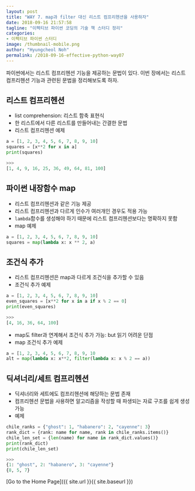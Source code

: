 ```yaml
---
layout: post
title: "WAY 7. map과 filter 대신 리스트 컴프리헨션을 사용하자"
date: 2018-09-16 21:57:58
tagline: "이펙티브 파이썬 코딩의 기술 책 스터디 정리"
categories:
- 이펙티브 파이썬 스터디
image: /thumbnail-mobile.png
author: "Hyungcheol Noh"
permalink: /2018-09-16-effective-python-way07
---
```


파이썬에서는 리스트 컴프리헨션 기능을 제공하는 문법이 있다. 이번 장에서는 리스트 컴프리헨션 기능과 관련된 문법을 정리해보도록 하자.

## 리스트 컴프리헨션
- list comprehension: 리스트 함축 표현식
- 한 리스트에서 다른 리스트를 만들어내는 간결한 문법
- 리스트 컴프리헨션 예제

```python
a = [1, 2, 3, 4, 5, 6, 7, 8, 9, 10]
squares = [x**2 for x in a]
print(squares)

>>>
[1, 4, 9, 16, 25, 36, 49, 64, 81, 100]
```

## 파이썬 내장함수 map
- 리스트 컴프리헨션과 같은 기능 제공
- 리스트 컴프리헨션과 다르게 인수가 여러개인 경우도 적용 가능
- `lambda`함수를 생성해야 하기 때문에 리스트 컴프리헨션보다는 명확하지 못함
- map 예제

```python
a = [1, 2, 3, 4, 5, 6, 7, 8, 9, 10]
squares = map(lambda x: x ** 2, a)
```

## 조건식 추가
- 리스트 컴프리헨션은 map과 다르게 조건식을 추가할 수 있음
- 조건식 추가 예제

```python
a = [1, 2, 3, 4, 5, 6, 7, 8, 9, 10]
even_squares = [x**2 for x in a if x % 2 == 0]
print(even_squares)

>>>
[4, 16, 36, 64, 100]
```

- map도 filter과 연계해서 조건식 추가 가능: but 읽기 어려운 단점
- map 조건식 추가 예제

```python
a = [1, 2, 3, 4, 5, 6, 7, 8, 9, 10
alt = map(lambda x: x**2, filter(lambda x: x % 2 == a))
```

## 딕셔너리/세트 컴프리헨션
- 딕셔너리와 세트에도 컴프리헨션에 해당하는 문법 존재
- 컴프리헨션 문법을 사용하면 알고리즘을 작성할 때 파생되는 자료 구조를 쉽게 생성 가능
- 예제

```python
chile_ranks = {"ghost": 1, "habanero": 2, "cayenne": 3}
rank_dict = {rank: name for name, rank in chile_ranks.items()}
chile_len_set = {len(name) for name in rank_dict.values()}
print(rank_dict)
print(chile_len_set)

>>>
{1: "ghost", 2: "habanero", 3: "cayenne"}
{8, 5, 7}
```

[Go to the Home Page]({{ site.url }}{{ site.baseurl }})
